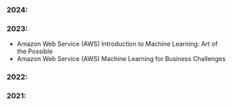### 2024:

### 2023:
* Amazon Web Service (AWS) Introduction to Machine Learning: Art of the Possible
* Amazon Web Service (AWS) Machine Learning for Business Challenges

### 2022:

### 2021:

